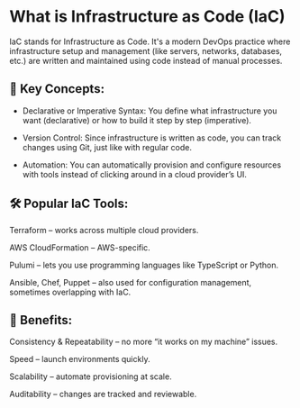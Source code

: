 # What is Infrastructure as Code (IaC)

IaC stands for Infrastructure as Code. It's a modern DevOps practice where infrastructure setup and management (like
servers, networks, databases, etc.) are written and maintained using code instead of manual processes.

## 🔧 Key Concepts:
- Declarative or Imperative Syntax: You define what infrastructure you want (declarative) or how to build it step by
step (imperative).

- Version Control: Since infrastructure is written as code, you can track changes using Git, just like with regular
code.

- Automation: You can automatically provision and configure resources with tools instead of clicking around in a cloud
provider’s UI.

## 🛠️ Popular IaC Tools:
Terraform – works across multiple cloud providers.

AWS CloudFormation – AWS-specific.

Pulumi – lets you use programming languages like TypeScript or Python.

Ansible, Chef, Puppet – also used for configuration management, sometimes overlapping with IaC.

## 🚀 Benefits:
Consistency & Repeatability – no more “it works on my machine” issues.

Speed – launch environments quickly.

Scalability – automate provisioning at scale.

Auditability – changes are tracked and reviewable.